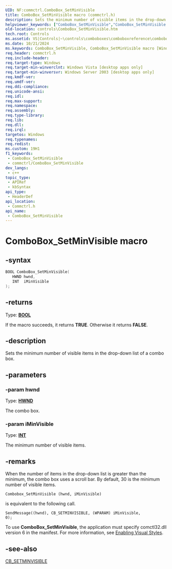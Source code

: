 ```yaml
---
UID: NF:commctrl.ComboBox_SetMinVisible
title: ComboBox_SetMinVisible macro (commctrl.h)
description: Sets the minimum number of visible items in the drop-down list of a combo box.
helpviewer_keywords: ["ComboBox_SetMinVisible","ComboBox_SetMinVisible macro [Windows Controls]","_win32_ComboBox_SetMinVisible","_win32_ComboBox_SetMinVisible_cpp","commctrl/ComboBox_SetMinVisible","controls.ComboBox_SetMinVisible","controls._win32_ComboBox_SetMinVisible"]
old-location: controls\ComboBox_SetMinVisible.htm
tech.root: Controls
ms.assetid: VS|Controls|~\controls\comboboxes\comboboxreference\comboboxmacros\combobox_setminvisible.htm
ms.date: 10/21/2024
ms.keywords: ComboBox_SetMinVisible, ComboBox_SetMinVisible macro [Windows Controls], _win32_ComboBox_SetMinVisible, _win32_ComboBox_SetMinVisible_cpp, commctrl/ComboBox_SetMinVisible, controls.ComboBox_SetMinVisible, controls._win32_ComboBox_SetMinVisible
req.header: commctrl.h
req.include-header: 
req.target-type: Windows
req.target-min-winverclnt: Windows Vista [desktop apps only]
req.target-min-winversvr: Windows Server 2003 [desktop apps only]
req.kmdf-ver: 
req.umdf-ver: 
req.ddi-compliance: 
req.unicode-ansi: 
req.idl: 
req.max-support: 
req.namespace: 
req.assembly: 
req.type-library: 
req.lib: 
req.dll: 
req.irql: 
targetos: Windows
req.typenames: 
req.redist: 
ms.custom: 19H1
f1_keywords:
 - ComboBox_SetMinVisible
 - commctrl/ComboBox_SetMinVisible
dev_langs:
 - c++
topic_type:
 - APIRef
 - kbSyntax
api_type:
 - HeaderDef
api_location:
 - Commctrl.h
api_name:
 - ComboBox_SetMinVisible
---
```


# ComboBox_SetMinVisible macro

## -syntax

```cpp
BOOL ComboBox_SetMinVisible(
   HWND hwnd,
   INT  iMinVisible
);
```

## -returns

Type: **[BOOL](/windows/desktop/winprog/windows-data-types)**

If the macro succeeds, it returns <b>TRUE</b>. Otherwise it returns <b>FALSE</b>.


## -description

Sets the minimum number of visible items in the drop-down list of a combo box.

## -parameters

### -param hwnd

Type: <b><a href="/windows/desktop/WinProg/windows-data-types">HWND</a></b>

The combo box.

### -param iMinVisible

Type: <b><a href="/windows/desktop/WinProg/windows-data-types">INT</a></b>

The minimum number of visible items.

## -remarks

When the number of items in the drop-down list is greater than the minimum, the combo box uses a scroll bar. By default, 30 is the minimum number of visible items.

<code>Combobox_SetMinVisible (hwnd, iMinVisible)</code>

is equivalent to the following call.

<code>SendMessage((hwnd), CB_SETMINVISIBLE, (WPARAM) iMinVisible, 0);</code>

To use <b>ComboBox_SetMinVisible</b>, the application must specify comctl32.dll version 6 in the manifest. For more information, see <a href="/windows/desktop/Controls/cookbook-overview">Enabling Visual Styles</a>.

## -see-also

<a href="/windows/desktop/Controls/cb-setminvisible">CB_SETMINVISIBLE</a>
